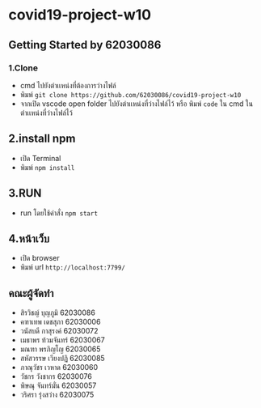 # covid19-project-w10
## Getting Started by 62030086
### 1.Clone
- cmd ไปยังตำเเหน่งที่ต้องการว่างไฟล์
- พิมพ์ `git clone https://github.com/62030086/covid19-project-w10`
- จากเปิด vscode open folder ไปยังตำเเหน่งที่ว่างไฟล์ไว้ หรือ พิมพ์ `code` ใน cmd ในตำเเหน่งที่ว่างไฟล์ไว้
## 2.install npm
- เปิด Terminal
- พิมพ์ `npm install`
## 3.RUN
- run โดยใช้คำสั่ง `npm start`
## 4.หน้าเว็บ
- เปิด browser
- พิมพ์ url `http://localhost:7799/`

## คณะผู้จัดทำ
- สิรวิชญ์ บุญภูมิ  62030086
- คฑาเทพ เดชสุภา  62030006
- วนัสบดี กาสุรงค์  62030072
- เมธาพร ท้วมจันทร์  62030067
- มณฑา พรภิญโญ  62030065
- สหัสวรรษ เวียงปฏิ  62030085
- ภาณุวัชร เวหาด  62030060
- วัชกร วังชากร  62030076
- พิษณุ จันทร์มั่น  62030057
- วริศรา รุ่งสว่าง  62030075

